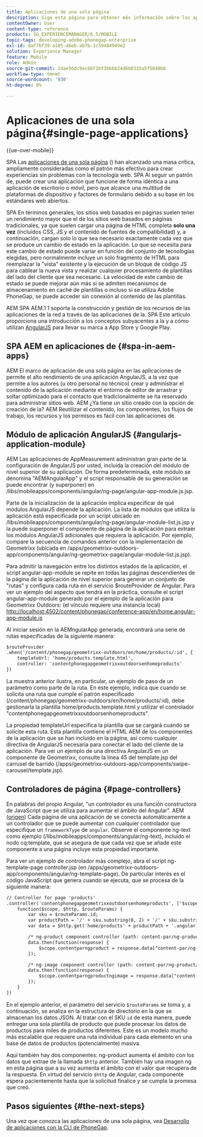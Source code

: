 ```yaml
---
title: Aplicaciones de una sola página
description: Siga esta página para obtener más información sobre las aplicaciones de una sola página; es decir, puede crear una aplicación que funcione de forma idéntica a una aplicación de escritorio o móvil.
contentOwner: User
content-type: reference
products: SG_EXPERIENCEMANAGER/6.5/MOBILE
topic-tags: developing-adobe-phonegap-enterprise
exl-id: daf7bf39-a105-46eb-ab7b-1c59484949e2
solution: Experience Manager
feature: Mobile
role: Admin
source-git-commit: 2dae56dc9ec66f1bf36bbb24d6b0315a5f5040bb
workflow-type: tm+mt
source-wordcount: '930'
ht-degree: 0%

---
```


# Aplicaciones de una sola página{#single-page-applications}

{{ue-over-mobile}}

SPA Las [aplicaciones de una sola página](https://en.wikipedia.org/wiki/Single-page_application) () han alcanzado una masa crítica, ampliamente consideradas como el patrón más efectivo para crear experiencias sin problemas con la tecnología web. SPA Al seguir un patrón de, puede crear una aplicación que funcione de forma idéntica a una aplicación de escritorio o móvil, pero que alcance una multitud de plataformas de dispositivo y factores de formulario debido a su base en los estándares web abiertos.

SPA En términos generales, los sitios web basados en páginas suelen tener un rendimiento mayor que el de los sitios web basados en páginas tradicionales, ya que suelen cargar una página de HTML completa **solo una vez** (incluidos CSS, JS y el contenido de fuentes de compatibilidad) y, a continuación, cargan solo lo que sea necesario exactamente cada vez que se produce un cambio de estado en la aplicación. Lo que se necesita para este cambio de estado puede variar en función del conjunto de tecnologías elegidas, pero normalmente incluye un solo fragmento de HTML para reemplazar la &quot;vista&quot; existente y la ejecución de un bloque de código JS para cablear la nueva vista y realizar cualquier procesamiento de plantillas del lado del cliente que sea necesario. La velocidad de este cambio de estado se puede mejorar aún más si se admiten mecanismos de almacenamiento en caché de plantillas o incluso si se utiliza Adobe PhoneGap, se puede acceder sin conexión al contenido de las plantillas.

AEM SPA AEM.1 1 soporta la construcción y gestión de los recursos de las aplicaciones de la red a través de las aplicaciones de la. SPA Este artículo proporciona una introducción a los conceptos subyacentes a la y a cómo utilizan [AngularJS](https://angularjs.org/) para llevar su marca a App Store y Google Play.

## SPA AEM en aplicaciones de {#spa-in-aem-apps}

AEM El marco de aplicación de una sola página en las aplicaciones de permite el alto rendimiento de una aplicación AngularJS, a la vez que permite a los autores (u otro personal no técnico) crear y administrar el contenido de la aplicación mediante el entorno de editor de arrastrar y soltar optimizado para el contacto que tradicionalmente se ha reservado para administrar sitios web. AEM ¿Ya tiene un sitio creado con la opción de creación de la? AEM Reutilizar el contenido, los componentes, los flujos de trabajo, los recursos y los permisos es fácil con las aplicaciones de.

## Módulo de aplicación AngularJS {#angularjs-application-module}

AEM Las aplicaciones de AppMeasurement administran gran parte de la configuración de AngularJS por usted, incluida la creación del módulo de nivel superior de su aplicación. De forma predeterminada, este módulo se denomina &quot;AEMAngularApp&quot; y el script responsable de su generación se puede encontrar (y superponer) en /libs/mobileapps/components/angular/ng-page/angular-app-module.js.jsp.

Parte de la inicialización de la aplicación implica especificar de qué módulos AngularJS depende la aplicación. La lista de módulos que utiliza la aplicación está especificada por un script ubicado en /libs/mobileapps/components/angular/ng-page/angular-module-list.js.jsp y la puede superponer el componente de página de la aplicación para extraer los módulos AngularJS adicionales que requiera la aplicación. Por ejemplo, compare la secuencia de comandos anterior con la implementación de Geometrixx (ubicada en /apps/geometrixx-outdoors-app/components/angular/ng-geometrixx-page/angular-module-list.js.jsp).

Para admitir la navegación entre los distintos estados de la aplicación, el script angular-app-module se repite en todas las páginas descendientes de la página de la aplicación de nivel superior para generar un conjunto de &quot;rutas&quot; y configura cada ruta en el servicio $routeProvider de Angular. Para ver un ejemplo del aspecto que tendrá en la práctica, consulte el script angular-app-module generado por el ejemplo de la aplicación para Geometrixx Outdoors: (el vínculo requiere una instancia local) [http://localhost:4502/content/phonegap/conference-app/en/home.angular-app-module.js](http://localhost:4502/content/phonegap/conference-app/en/home.angular-app-module.js)

Al iniciar sesión en la AEMngularApp generada, encontrará una serie de rutas especificadas de la siguiente manera:

```xml
$routeProvider
.when('/content/phonegap/geometrixx-outdoors/en/home/products/:id', {
    templateUrl: 'home/products.template.html',
    controller: 'contentphonegapgeometrixxoutdoorsenhomeproducts'
})
```

La muestra anterior ilustra, en particular, un ejemplo de paso de un parámetro como parte de la ruta. En este ejemplo, indica que cuando se solicita una ruta que cumple el patrón especificado (/content/phonegap/geometrixx-outdoors/en/home/products/:id), debe gestionarla la plantilla home/products.template.html y utilizar el controlador &quot;contentphonegapgeometrixxoutdoorsenhomeproducts&quot;.

La propiedad templateUrl especifica la plantilla que se cargará cuando se solicite esta ruta. Esta plantilla contiene el HTML AEM de los componentes de la aplicación que se han incluido en la página, así como cualquier directiva de AngularJS necesaria para conectar el lado del cliente de la aplicación. Para ver un ejemplo de una directiva AngularJS en un componente de Geometrixx, consulte la línea 45 del template.jsp del carrusel de barrido (/apps/geometrixx-outdoors-app/components/swipe-carousel/template.jsp).

## Controladores de página {#page-controllers}

En palabras del propio Angular, &quot;un controlador es una función constructora de JavaScript que se utiliza para aumentar el ámbito del Angular&quot;. AEM ([origen](https://docs.angularjs.org/guide/controller)) Cada página de una aplicación de se conecta automáticamente a un controlador que se puede aumentar con cualquier controlador que especifique un `frameworkType` de `angular`. Observe el componente ng-text como ejemplo (/libs/mobileapps/components/angular/ng-text), incluido el nodo cq:template, que se asegura de que cada vez que se añade este componente a una página incluye esta propiedad importante.

Para ver un ejemplo de controlador más complejo, abra el script ng-template-page controller.jsp (en /apps/geometrixx-outdoors-app/components/angular/ng-template-page). De particular interés es el código JavaScript que genera cuando se ejecuta, que se procesa de la siguiente manera:

```xml
// Controller for page 'products'
.controller('contentphonegapgeometrixxoutdoorsenhomeproducts', ['$scope', '$http', '$routeParams',
    function($scope, $http, $routeParams) {
        var sku = $routeParams.id;
        var productPath = '/' + sku.substring(0, 2) + '/' + sku.substring(0, 4) + '/' + sku;
        var data = $http.get('home/products' + productPath + '.angular.json' + cacheKiller);

        /* ng-product component controller (path: content-par/ng-product) */
        data.then(function(response) {
            $scope.contentparngproduct = response.data["content-par/ng-product"].items;
        });

        /* ng-image component controller (path: content-par/ng-product/ng-image) */
        data.then(function(response) {
            $scope.contentparngproductngimage = response.data["content-par/ng-product/ng-image"].items;
        });
    }
])
```

En el ejemplo anterior, el parámetro del servicio `$routeParams` se toma y, a continuación, se analiza en la estructura de directorio en la que se almacenan los datos JSON. Al tratar con el SKU `id` de esta manera, puede entregar una sola plantilla de producto que puede procesar los datos de productos para miles de productos diferentes. Este es un modelo mucho más escalable que requiere una ruta individual para cada elemento en una base de datos de productos (potencialmente) masiva.

Aquí también hay dos componentes: ng-product aumenta el ámbito con los datos que extrae de la llamada `$http` anterior. También hay una imagen ng en esta página que a su vez aumenta el ámbito con el valor que recupera de la respuesta. En virtud del servicio `$http` de Angular, cada componente espera pacientemente hasta que la solicitud finalice y se cumpla la promesa que creó.

## Pasos siguientes {#the-next-steps}

Una vez que conozca las aplicaciones de una sola página, vea [Desarrollo de aplicaciones con la CLI de PhoneGap](/help/mobile/phonegap-apps-pg-cli.md).
